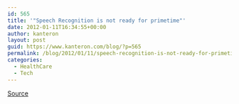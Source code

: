 ```yaml
---
id: 565
title: '"Speech Recognition is not ready for primetime"'
date: 2012-01-11T16:34:55+00:00
author: kanteron
layout: post
guid: https://www.kanteron.com/blog/?p=565
permalink: /blog/2012/01/11/speech-recognition-is-not-ready-for-primetime/
categories:
  - HealthCare
  - Tech
---
```

<a title="https://doctordalai.blogspot.com/2012/01/speech-recognition-doesnt-even-work-in.html" href="https://doctordalai.blogspot.com/2012/01/speech-recognition-doesnt-even-work-in.html" target="_blank">Source</a>